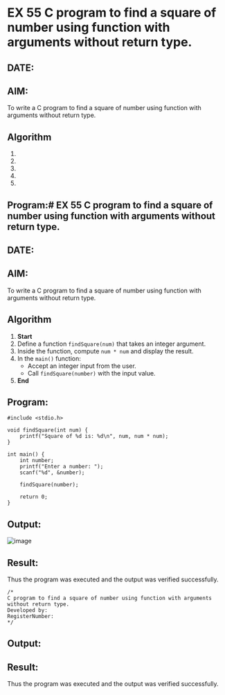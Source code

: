 # EX 55 C program to find a square of number using function with arguments without return type.
## DATE:
## AIM:
To write a C program to find a square of number using function with arguments without return type.

## Algorithm
1. 
2. 
3. 
4.  
5.   

## Program:# EX 55 C program to find a square of number using function with arguments without return type.
## DATE:
## AIM:
To write a C program to find a square of number using function with arguments without return type.

## Algorithm

1. **Start**  
2. Define a function `findSquare(num)` that takes an integer argument.  
3. Inside the function, compute `num * num` and display the result.  
4. In the `main()` function:  
   - Accept an integer input from the user.  
   - Call `findSquare(number)` with the input value.  
5. **End**  


## Program:
```
#include <stdio.h>

void findSquare(int num) {
    printf("Square of %d is: %d\n", num, num * num);
}

int main() {
    int number;
    printf("Enter a number: ");
    scanf("%d", &number);
    
    findSquare(number);
    
    return 0;
}
```

## Output:
![image](https://github.com/user-attachments/assets/417382e7-5233-4f85-af71-e0b854b57f79)



## Result:
Thus the program was executed and the output was verified successfully.
```
/*
C program to find a square of number using function with arguments without return type.
Developed by: 
RegisterNumber:  
*/
```

## Output:



## Result:
Thus the program was executed and the output was verified successfully.
